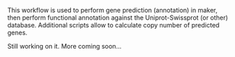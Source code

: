 This workflow is used to perform gene prediction (annotation) in maker, then perform functional annotation against the Uniprot-Swissprot (or other) database. Additional scripts allow to calculate copy number of predicted genes.

Still working on it. More coming soon...

